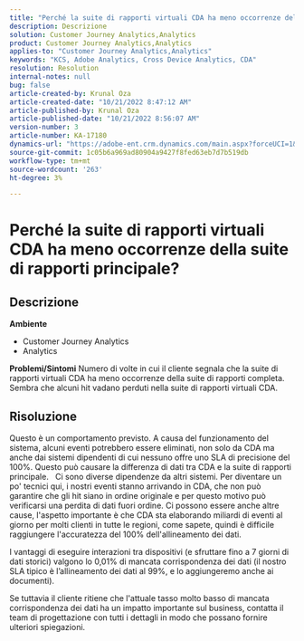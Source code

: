 ```yaml
---
title: "Perché la suite di rapporti virtuali CDA ha meno occorrenze della suite di rapporti padre?"
description: Descrizione
solution: Customer Journey Analytics,Analytics
product: Customer Journey Analytics,Analytics
applies-to: "Customer Journey Analytics,Analytics"
keywords: "KCS, Adobe Analytics, Cross Device Analytics, CDA"
resolution: Resolution
internal-notes: null
bug: false
article-created-by: Krunal Oza
article-created-date: "10/21/2022 8:47:12 AM"
article-published-by: Krunal Oza
article-published-date: "10/21/2022 8:56:07 AM"
version-number: 3
article-number: KA-17180
dynamics-url: "https://adobe-ent.crm.dynamics.com/main.aspx?forceUCI=1&pagetype=entityrecord&etn=knowledgearticle&id=e6ec45f4-1c51-ed11-bba2-0022480867fb"
source-git-commit: 1c05b6a969ad80904a9427f8fed63eb7d7b519db
workflow-type: tm+mt
source-wordcount: '263'
ht-degree: 3%

---
```


# Perché la suite di rapporti virtuali CDA ha meno occorrenze della suite di rapporti principale?

## Descrizione

<b>Ambiente</b>
- Customer Journey Analytics
- Analytics



<b>Problemi/Sintomi</b>
Numero di volte in cui il cliente segnala che la suite di rapporti virtuali CDA ha meno occorrenze della suite di rapporti completa. Sembra che alcuni hit vadano perduti nella suite di rapporti virtuali CDA.


## Risoluzione


Questo è un comportamento previsto. A causa del funzionamento del sistema, alcuni eventi potrebbero essere eliminati, non solo da CDA ma anche dai sistemi dipendenti di cui nessuno offre uno SLA di precisione del 100%. Questo può causare la differenza di dati tra CDA e la suite di rapporti principale.
 
Ci sono diverse dipendenze da altri sistemi. Per diventare un po&#39; tecnici qui, i nostri eventi stanno arrivando in CDA, che non può garantire che gli hit siano in ordine originale e per questo motivo può verificarsi una perdita di dati fuori ordine. Ci possono essere anche altre cause, l&#39;aspetto importante è che CDA sta elaborando miliardi di eventi al giorno per molti clienti in tutte le regioni, come sapete, quindi è difficile raggiungere l&#39;accuratezza del 100% dell&#39;allineamento dei dati.

I vantaggi di eseguire interazioni tra dispositivi (e sfruttare fino a 7 giorni di dati storici) valgono lo 0,01% di mancata corrispondenza dei dati (il nostro SLA tipico è l’allineamento dei dati al 99%, e lo aggiungeremo anche ai documenti).

Se tuttavia il cliente ritiene che l&#39;attuale tasso molto basso di mancata corrispondenza dei dati ha un impatto importante sul business, contatta il team di progettazione con tutti i dettagli in modo che possano fornire ulteriori spiegazioni.
